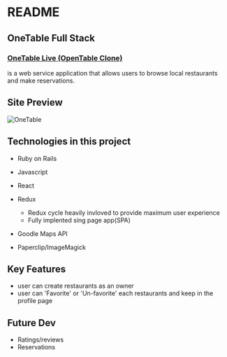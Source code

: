 # README

## OneTable Full Stack
### [OneTable Live (OpenTable Clone)](https://onetable-jwp.herokuapp.com/)

is a web service application that allows users to browse local restaurants and make reservations.



## Site Preview
![OneTable](https://s3-us-west-1.amazonaws.com/one-table-dev/gif/onetable_demo.gif)

## Technologies in this project

* Ruby on Rails 
* Javascript
* React 
* Redux
  * Redux cycle heavily invloved to provide maximum user experience
  * Fully implented sing page app(SPA)

* Goodle Maps API
* Paperclip/ImageMagick


## Key Features

* user can create restaurants as an owner
* user can 'Favorite' or 'Un-favorite' each restaurants and keep in the profile page

## Future Dev

* Ratings/reviews
* Reservations



